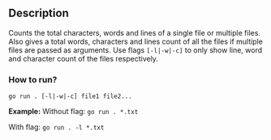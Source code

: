 ## Description
Counts the total characters, words and lines of a single file or multiple files. Also gives a total words, characters and lines count of all the
files if multiple files are passed as arguments. Use flags `[-l|-w|-c]` to only show line, word and character count of the files respectively.

### How to run?
`go run . [-l|-w|-c] file1 file2...`

**Example:**
Without flag:
`go run . *.txt`

With flag:
`go run . -l *.txt`
